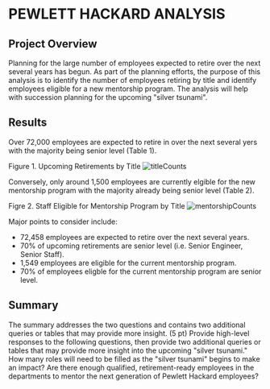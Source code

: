 # PEWLETT HACKARD ANALYSIS

## Project Overview
Planning for the large number of employees expected to retire over the next several years has begun. As part of the planning efforts, the purpose of this analysis is to identify the number of employees retiring by title and identify employees eligible for a new mentorship program. The analysis will help with succession planning for the upcoming "silver tsunami".

## Results

Over 72,000 employees are expected to retire in over the next several yers with the majority being senior level (Table 1).

Figure 1. Upcoming Retirements by Title
![titleCounts](https://user-images.githubusercontent.com/96216947/152693655-ad65e9d8-c649-4e02-a9a4-8235e8b063d3.PNG)

Conversely, only around 1,500 employees are currently elgible for the new mentorship program with the majority already being senior level (Table 2).

Figre 2. Staff Eligible for Mentorship Program by Title
![mentorshipCounts](https://user-images.githubusercontent.com/96216947/152693724-271104fe-f488-4038-abc5-2bd6dc4c57c7.PNG)

Major points to consider include:
- 72,458 employees are expected to retire over the next several years.
- 70% of upcoming retirements are senior level (i.e. Senior Engineer, Senior Staff).
- 1,549 employees are eligible for the current mentorship program.
- 70% of employees eligble for the current mentorship program are senior level.

## Summary



The summary addresses the two questions and contains two additional queries or tables that may provide more insight. (5 pt)
Provide high-level responses to the following questions, then provide two additional queries or tables that may provide more insight into the upcoming "silver tsunami."
How many roles will need to be filled as the "silver tsunami" begins to make an impact?
Are there enough qualified, retirement-ready employees in the departments to mentor the next generation of Pewlett Hackard employees?
